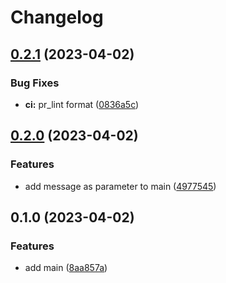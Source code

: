 # Changelog

## [0.2.1](https://github.com/guilhermeprokisch/timetoc/compare/v0.2.0...v0.2.1) (2023-04-02)


### Bug Fixes

* **ci:** pr_lint format ([0836a5c](https://github.com/guilhermeprokisch/timetoc/commit/0836a5c9597dad177616760965cf230a4841f707))

## [0.2.0](https://github.com/guilhermeprokisch/timetoc/compare/v0.1.0...v0.2.0) (2023-04-02)


### Features

* add message as parameter to main ([4977545](https://github.com/guilhermeprokisch/timetoc/commit/4977545521742c035e4a68a6a6b78ffc1fbbcedf))

## 0.1.0 (2023-04-02)


### Features

* add main ([8aa857a](https://github.com/guilhermeprokisch/timetoc/commit/8aa857aa32bd0b2f29da6e03acd30e57b77b3eac))
